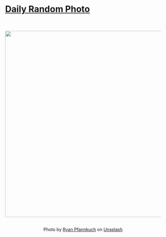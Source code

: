 # [Daily Random Photo](https://www.dailyrandomphoto.com/)

<div align="center">
  <br>
  <br>
  <a href="https://www.dailyrandomphoto.com/p/2021/2021-04-15/"><img src="https://images.unsplash.com/photo-1614616981799-4e0ac5a64d12?crop=entropy&cs=tinysrgb&fit=max&fm=jpg&ixid=Mnw3NzUwOHwwfDF8cmFuZG9tfHx8fHx8fHx8MTYxODQ0NDk4OA&ixlib=rb-1.2.1&q=80&w=1080" width="600px"></a>
  <br>
  <br>
  <p class="has-text-grey">Photo by <a href="https://unsplash.com/@rkpfannkuch?utm_source=Daily%20Random%20Photo&amp;utm_medium=referral" target="_blank" rel="noopener noreferrer">Ryan Pfannkuch</a> on <a href="https://unsplash.com/photos/uYrA64Lh-_Y?utm_source=Daily%20Random%20Photo&amp;utm_medium=referral" target="_blank" rel="noopener noreferrer">Unsplash</a></p>
</div>
